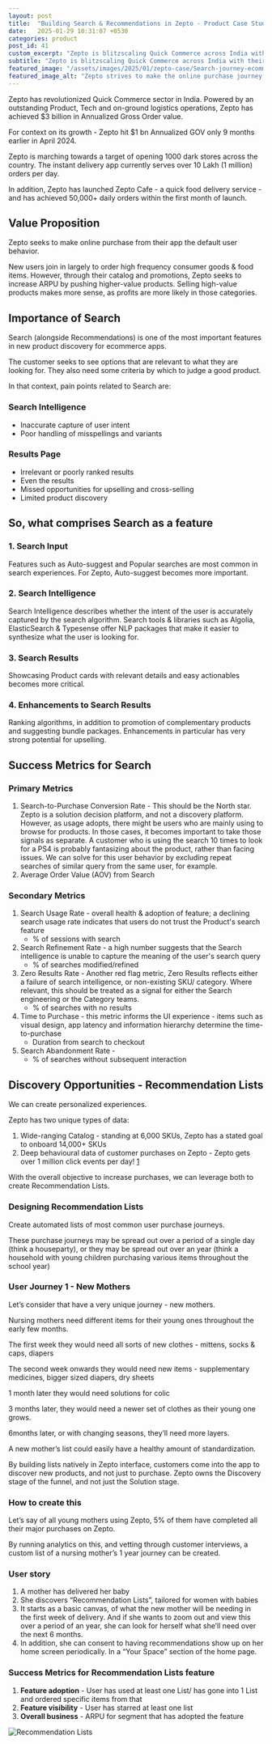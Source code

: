 ```yaml
---
layout: post
title:  "Building Search & Recommendations in Zepto - Product Case Study"
date:   2025-01-29 10:31:07 +0530
categories: product
post_id: 41
custom_excerpt: "Zepto is blitzscaling Quick Commerce across India with their 10min delivery value proposition"
subtitle: "Zepto is blitzscaling Quick Commerce across India with their 10min delivery value proposition"
featured_image: "/assets/images/2025/01/zepto-case/Search-journey-ecommerce-Zepto.webp"
featured_image_alt: "Zepto strives to make the online purchase journey ever more frictionless" 
---
```


Zepto has revolutionized Quick Commerce sector in India. Powered by an outstanding Product, Tech and on-ground logistics operations, Zepto has achieved $3 billion in Annualized Gross Order value.

For context on its growth - Zepto hit $1 bn Annualized GOV only 9 months earlier in April 2024.

Zepto is marching towards a target of opening 1000 dark stores across the country. The instant delivery app currently serves over 10 Lakh (1 million) orders per day.

In addition, Zepto has launched Zepto Cafe - a quick food delivery service - and has achieved 50,000+ daily orders within the first month of launch.

## Value Proposition

Zepto seeks to make online purchase from their app the default user behavior. 

New users join in largely to order high frequency consumer goods & food items. However, through their catalog and promotions, Zepto seeks to increase ARPU by pushing higher-value products. Selling high-value products makes more sense, as profits are more likely in those categories.

## Importance of Search

Search (alongside Recommendations) is one of the most important features in new product discovery for ecommerce apps.

The customer seeks to see options that are relevant to what they are looking for. They also need some criteria by which to judge a good product.

In that context, pain points related to Search are:

### Search Intelligence ###
- Inaccurate capture of user intent
- Poor handling of misspellings and variants

### Results Page ###
- Irrelevant or poorly ranked results
- Even the results
- Missed opportunities for upselling and cross-selling
- Limited product discovery

## So, what comprises Search as a feature

### 1. Search Input
Features such as Auto-suggest and Popular searches are most common in search experiences. For Zepto, Auto-suggest becomes more important.

### 2. Search Intelligence
Search Intelligence describes whether the intent of the user is accurately captured by the search algorithm. Search tools & libraries such as Algolia, ElasticSearch & Typesense offer NLP packages that make it easier to synthesize what the user is looking for.

### 3. Search Results
Showcasing Product cards with relevant details and easy actionables becomes more critical.

### 4. Enhancements to Search Results
Ranking algorithms, in addition to promotion of complementary products and suggesting bundle packages. Enhancements in particular has very strong potential for upselling.

## Success Metrics for Search

### Primary Metrics

1. Search-to-Purchase Conversion Rate - This should be the North star. Zepto is a solution decision platform, and not a discovery platform. However, as usage adopts, there might be users who are mainly using to browse for products. In those cases, it becomes important to take those signals as separate. A customer who is using the search 10 times to look for a PS4 is probably fantasizing about the product, rather than facing issues. We can solve for this user behavior by excluding repeat searches of similar query from the same user, for example.
2. Average Order Value (AOV) from Search

### Secondary Metrics

1. Search Usage Rate - overall health & adoption of feature; a declining search usage rate indicates that users do not trust the Product's search feature
    - % of sessions with search
2. Search Refinement Rate - a high number suggests that the Search intelligence is unable to capture the meaning of the user's search query
    - % of searches modified/refined
3. Zero Results Rate - Another red flag metric, Zero Results reflects either a failure of search intelligence, or non-existing SKU/ category. Where relevant, this should be treated as a signal for either the Search engineering or the Category teams.
    - % of searches with no results
4. Time to Purchase - this metric informs the UI experience - items such as visual design, app latency and information hierarchy determine the time-to-purchase
    - Duration from search to checkout
5. Search Abandonment Rate - 
    - % of searches without subsequent interaction

## Discovery Opportunities - Recommendation Lists

We can create personalized experiences.

Zepto has two unique types of data:

1. Wide-ranging Catalog - standing at 6,000 SKUs, Zepto has a stated goal to onboard 14,000+ SKUs
2. Deep behavioural data of customer purchases on Zepto - Zepto gets over 1 million click events per day! [1](https://blog.zeptonow.com/how-zepto-connects-advertisers-with-the-right-brands-in-real-time-at-massive-scale-bf9290233f90)

With the overall objective to increase purchases, we can leverage both to create Recommendation Lists.

### Designing  Recommendation Lists

Create automated lists of most common user purchase journeys.

These purchase journeys may be spread out over a period of a single day (think a houseparty), or they may be spread out over an year (think a household with young children purchasing various items throughout the school year)

### User Journey 1 - New Mothers

Let’s consider that have a very unique journey - new mothers. 

Nursing mothers need different items for their young ones throughout the early few months.

The first week they would need all sorts of new clothes - mittens, socks & caps, diapers

The second week onwards they would need new items - supplementary medicines, bigger sized diapers, dry sheets

1 month later they would need solutions for colic

3 months later, they would need a newer set of clothes as their young one grows. 

6months later, or with changing seasons, they’ll need more layers.

A new mother’s list could easily have a healthy amount of standardization.

<div class="highlight" markdown="1">
By building lists natively in Zepto interface, customers come into the app to discover new products, and not just to purchase. Zepto owns the Discovery stage of the funnel, and not just the Solution stage.
</div>

### How to create this

Let’s say of all young mothers using Zepto, 5% of them have completed all their major purchases on Zepto. 

By running analytics on this, and vetting through customer interviews, a custom list of a nursing mother’s 1 year journey can be created.

### User story

1. A mother has delivered her baby
2. She discovers “Recommendation Lists”, tailored for women with babies
3. It starts as a basic canvas, of what the new mother will be needing in the first week of delivery. And if she wants to zoom out and view this over a period of an year, she can look for herself what she’ll need over the next 6 months.
4. In addition, she can consent to having recommendations show up on her home screen periodically. In a “Your Space” section of the home page.

### Success Metrics for Recommendation Lists feature

1. **Feature adoption** - User has used at least one List/ has gone into 1 List and ordered specific items from that
2. **Feature visibility** - User has starred at least one list
3. **Overall business** - ARPU for segment that has adopted the feature

![Recommendation Lists](/assets/images/2025/01/zepto-case/recommendation-lists-wireframe.webp)